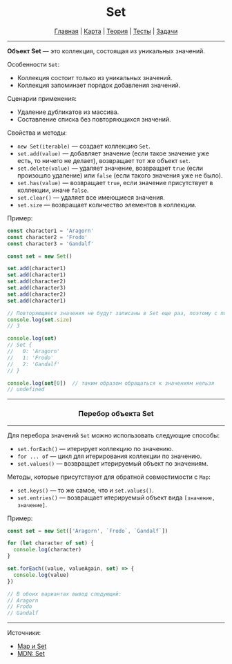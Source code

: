 <div align="center">

# Set

[Главная](https://github.com/dollaween/junior-roadmap/)
|
[Карта](/roadmap/README.md)
|
[Теория](/theory/README.md)
|
[Тесты](/tests/README.md)
|
[Задачи](/tasks/README.md)

</div>

---

**Объект Set** — это коллекция, состоящая из уникальных значений.

Особенности `Set`:
- Коллекция состоит только из уникальных значений.
- Коллекция запоминает порядок добавления значений.

Сценарии применения:
- Удаление дубликатов из массива.
- Составление списка без повторяющихся значений.

Свойства и методы:
- `new Set(iterable)` — создает коллекцию `Set`.
- `set.add(value)` — добавляет значение (если такое значение уже есть, то ничего не делает), возвращает тот же объект `set`.
- `set.delete(value)` — удаляет значение, возвращает `true` (если произошло удаление) или `false` (если такого значения уже не было).
- `set.has(value)` — возвращает `true`, если значение присутствует в коллекции, иначе `false`.
- `set.clear()` — удаляет все имеющиеся значения.
- `set.size` — возвращает количество элементов в коллекции.

Пример:
```js
const character1 = 'Aragorn'
const character2 = 'Frodo'
const character3 = 'Gandalf'

const set = new Set()

set.add(character1)
set.add(character1)
set.add(character2)
set.add(character3)
set.add(character2)
set.add(character1)

// Повторяющиеся значения не будут записаны в Set еще раз, поэтому с помощью свойства size мы можем узнать количество уникальных значений в коллекции
console.log(set.size)
// 3

console.log(set)
// Set {
//   0: 'Aragorn'
//   1: 'Frodo'
//   2: 'Gandalf'
// }

console.log(set[0])  // таким образом обращаться к значениям нельзя
// undefined
```

---

<div align="center">

### Перебор объекта Set

</div>

---

Для перебора значений `Set` можно использовать следующие способы:
- `set.forEach()` — итерирует коллекцию по значению.
- `for ... of` — цикл для итерирования коллекции по значению.
- `set.values()` — возвращает итерируемый объект по значениям.

Методы, которые присутствуют для обратной совместимости с `Map`:
- `set.keys()` — то же самое, что и `set.values()`.
- `set.entries()` — возвращает итерируемый объект вида `[значение, значение]`.

Пример:
```js
const set = new Set(['Aragorn', `Frodo`, `Gandalf`])

for (let character of set) {
  console.log(character)
}

set.forEach((value, valueAgain, set) => {
  console.log(value)
})

// В обоих вариантах вывод следующий:
// Aragorn
// Frodo
// Gandalf
```




---

Источники:
- [Map и Set](https://learn.javascript.ru/map-set)
- [MDN: Set](https://developer.mozilla.org/en-US/docs/Web/JavaScript/Reference/Global_Objects/Set)

